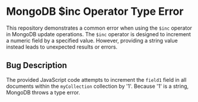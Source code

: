 # MongoDB $inc Operator Type Error
This repository demonstrates a common error when using the `$inc` operator in MongoDB update operations.  The `$inc` operator is designed to increment a numeric field by a specified value.  However, providing a string value instead leads to unexpected results or errors.

## Bug Description
The provided JavaScript code attempts to increment the `field1` field in all documents within the `myCollection` collection by '1'.  Because '1' is a string, MongoDB throws a type error.